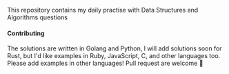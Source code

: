 
This repository contains my daily practise with Data Structures and Algorithms questions

#### Contributing
The solutions are written in Golang and Python, I will add solutions soon for Rust, but I'd like examples in Ruby, JavaScript, C, and other languages too. Please add examples in other languages!
Pull request are welcome 🤗